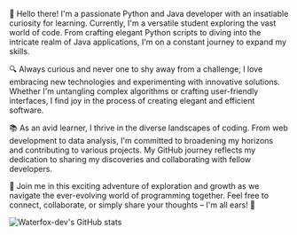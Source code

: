 👋 Hello there! I'm a passionate Python and Java developer with an insatiable curiosity for learning. Currently, I'm a versatile student exploring the vast world of code. From crafting elegant Python scripts to diving into the intricate realm of Java applications, I'm on a constant journey to expand my skills.

🔍 Always curious and never one to shy away from a challenge, I love embracing new technologies and experimenting with innovative solutions. Whether I'm untangling complex algorithms or crafting user-friendly interfaces, I find joy in the process of creating elegant and efficient software.

📚 As an avid learner, I thrive in the diverse landscapes of coding. From web development to data analysis, I'm committed to broadening my horizons and contributing to various projects. My GitHub journey reflects my dedication to sharing my discoveries and collaborating with fellow developers.

🌟 Join me in this exciting adventure of exploration and growth as we navigate the ever-evolving world of programming together. Feel free to connect, collaborate, or simply share your thoughts – I'm all ears! 🚀

![Waterfox-dev's GitHub stats](https://github-readme-stats.vercel.app/api?username=waterfox-dev&show_icons=true&theme=transparent)

<!--
**waterfox-dev/waterfox-dev** is a ✨ _special_ ✨ repository because its `README.md` (this file) appears on your GitHub profile.

Here are some ideas to get you started:

- 🔭 I’m currently working on ...
- 🌱 I’m currently learning ...
- 👯 I’m looking to collaborate on ...
- 🤔 I’m looking for help with ...
- 💬 Ask me about ...
- 📫 How to reach me: ...
- 😄 Pronouns: ...
- ⚡ Fun fact: ...
-->
